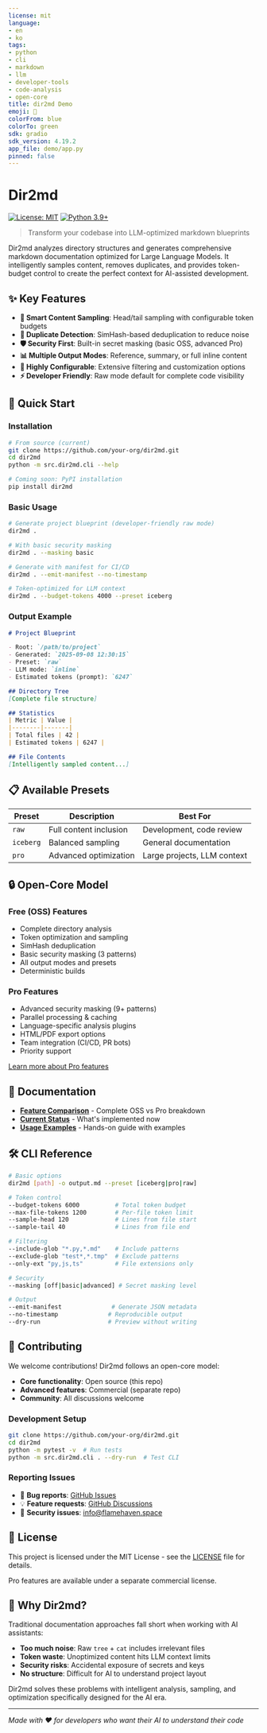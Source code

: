 ```yaml
---
license: mit
language:
- en
- ko
tags:
- python
- cli
- markdown
- llm
- developer-tools
- code-analysis
- open-core
title: dir2md Demo
emoji: 📂
colorFrom: blue
colorTo: green
sdk: gradio
sdk_version: 4.19.2
app_file: demo/app.py
pinned: false
---
```

# Dir2md

[![License: MIT](https://img.shields.io/badge/License-MIT-yellow.svg)](https://opensource.org/licenses/MIT)
[![Python 3.9+](https://img.shields.io/badge/python-3.9+-blue.svg)](https://www.python.org/downloads/)

> Transform your codebase into LLM-optimized markdown blueprints

Dir2md analyzes directory structures and generates comprehensive markdown documentation optimized for Large Language Models. It intelligently samples content, removes duplicates, and provides token-budget control to create the perfect context for AI-assisted development.

## ✨ Key Features

- **🎯 Smart Content Sampling**: Head/tail sampling with configurable token budgets
- **🔄 Duplicate Detection**: SimHash-based deduplication to reduce noise
- **🛡️ Security First**: Built-in secret masking (basic OSS, advanced Pro)
- **📊 Multiple Output Modes**: Reference, summary, or full inline content
- **🔧 Highly Configurable**: Extensive filtering and customization options
- **⚡ Developer Friendly**: Raw mode default for complete code visibility

## 🚀 Quick Start

### Installation

```bash
# From source (current)
git clone https://github.com/your-org/dir2md.git
cd dir2md
python -m src.dir2md.cli --help

# Coming soon: PyPI installation
pip install dir2md
```

### Basic Usage

```bash
# Generate project blueprint (developer-friendly raw mode)
dir2md .

# With basic security masking
dir2md . --masking basic

# Generate with manifest for CI/CD
dir2md . --emit-manifest --no-timestamp

# Token-optimized for LLM context
dir2md . --budget-tokens 4000 --preset iceberg
```

### Output Example

```markdown
# Project Blueprint

- Root: `/path/to/project`
- Generated: `2025-09-08 12:30:15`
- Preset: `raw`
- LLM mode: `inline`
- Estimated tokens (prompt): `6247`

## Directory Tree
[Complete file structure]

## Statistics
| Metric | Value |
|--------|-------|
| Total files | 42 |
| Estimated tokens | 6247 |

## File Contents
[Intelligently sampled content...]
```

## 📋 Available Presets

| Preset | Description | Best For |
|--------|-------------|-----------|
| `raw` | Full content inclusion | Development, code review |
| `iceberg` | Balanced sampling | General documentation |
| `pro` | Advanced optimization | Large projects, LLM context |

## 🔒 Open-Core Model

### Free (OSS) Features
- Complete directory analysis
- Token optimization and sampling
- SimHash deduplication
- Basic security masking (3 patterns)
- All output modes and presets
- Deterministic builds

### Pro Features
- Advanced security masking (9+ patterns)
- Parallel processing & caching
- Language-specific analysis plugins
- HTML/PDF export options
- Team integration (CI/CD, PR bots)
- Priority support

[Learn more about Pro features](FEATURES.md)

## 📖 Documentation

- **[Feature Comparison](FEATURES.md)** - Complete OSS vs Pro breakdown
- **[Current Status](CURRENT_FEATURES.md)** - What's implemented now
- **[Usage Examples](USAGE_EXAMPLES.md)** - Hands-on guide with examples

## 🛠️ CLI Reference

```bash
# Basic options
dir2md [path] -o output.md --preset [iceberg|pro|raw]

# Token control
--budget-tokens 6000          # Total token budget
--max-file-tokens 1200        # Per-file token limit
--sample-head 120             # Lines from file start
--sample-tail 40              # Lines from file end

# Filtering
--include-glob "*.py,*.md"    # Include patterns
--exclude-glob "test*,*.tmp"  # Exclude patterns
--only-ext "py,js,ts"         # File extensions only

# Security
--masking [off|basic|advanced] # Secret masking level

# Output
--emit-manifest              # Generate JSON metadata
--no-timestamp              # Reproducible output
--dry-run                   # Preview without writing
```

## 🤝 Contributing

We welcome contributions! Dir2md follows an open-core model:

- **Core functionality**: Open source (this repo)
- **Advanced features**: Commercial (separate repo)
- **Community**: All discussions welcome

### Development Setup

```bash
git clone https://github.com/your-org/dir2md.git
cd dir2md
python -m pytest -v  # Run tests
python -m src.dir2md.cli . --dry-run  # Test CLI
```

### Reporting Issues

- 🐛 **Bug reports**: [GitHub Issues](https://github.com/your-org/dir2md/issues)
- 💡 **Feature requests**: [GitHub Discussions](https://github.com/your-org/dir2md/discussions)
- 📧 **Security issues**: info@flamehaven.space

## 📄 License

This project is licensed under the MIT License - see the [LICENSE](LICENSE) file for details.

Pro features are available under a separate commercial license.

## 🌟 Why Dir2md?

Traditional documentation approaches fall short when working with AI assistants:

- **Too much noise**: Raw `tree` + `cat` includes irrelevant files
- **Token waste**: Unoptimized content hits LLM context limits  
- **Security risks**: Accidental exposure of secrets and keys
- **No structure**: Difficult for AI to understand project layout

Dir2md solves these problems with intelligent analysis, sampling, and optimization specifically designed for the AI era.

---

*Made with ❤️ for developers who want their AI to understand their code*